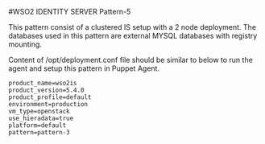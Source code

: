 #WSO2 IDENTITY SERVER Pattern-5


This pattern consist of a clustered IS setup with a 2 node deployment. The databases used in this pattern are external
MYSQL databases with registry mounting.

Content of /opt/deployment.conf file should be similar to below to run the agent and setup this pattern in Puppet Agent.

```
product_name=wso2is
product_version=5.4.0
product_profile=default
environment=production
vm_type=openstack
use_hieradata=true
platform=default
pattern=pattern-3
```
